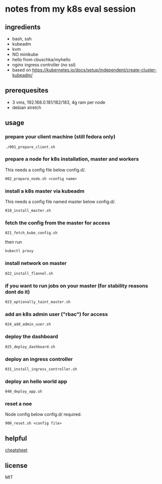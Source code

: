 # notes from my k8s eval session

## ingredients
- bash, ssh
- kubeadm
- kvm
- NO minikube
- hello from cbuschka/myhello
- nginx ingress controller (no ssl)
- based on https://kubernetes.io/docs/setup/independent/create-cluster-kubeadm/

## prerequesites
- 3 vms, 192.168.0.181/182/183, 4g ram per node
- debian stretch

## usage

### prepare your client machine (still fedora only)
```
./001_prepare_client.sh
```

### prepare a node for k8s installation, master and workers
This needs a config file below config.d/.
```
002_prepare_node.sh <config name>
```

### install a k8s master via kubeadm
This needs a config file named master below config.d/.
```
010_install_master.sh
```

### fetch the config from the master for access
```
021_fetch_kube_config.sh
```

then run
```
kubectl proxy
```

### install network on master
```
022_install_flannel.sh
```

### if you want to run jobs on your master (for stability reasons dont do it)
```
023_optionally_taint_master.sh
```

### add an k8s admin user ("rbac") for access
```
024_add_admin_user.sh
```

### deploy the dashboard
```
025_deploy_dashboard.sh
```

### deploy an ingress controller
```
031_install_ingress_controller.sh
```

### deploy an hello world app
```
040_deploy_app.sh
```

### reset a noe
Node config below config.d/ required.
```
900_reset.sh <config file>
```

## helpful
[cheatsheet](./cheatsheet.md)

## license
MIT
